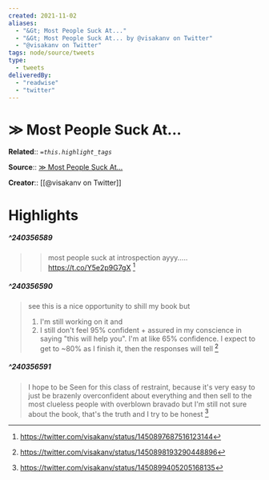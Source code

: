 ```yaml
---
created: 2021-11-02
aliases:
  - "&Gt; Most People Suck At..."
  - "&Gt; Most People Suck At... by @visakanv on Twitter"
  - "@visakanv on Twitter"
tags: node/source/tweets
type:
  - tweets
deliveredBy:
  - "readwise"
  - "twitter"
---
```

# &Gt; Most People Suck At...

**Related**:: 
*`=this.highlight_tags`*

**Source**:: [&Gt; Most People Suck At...](https://twitter.com/visakanv/status/1450897687516123144)

**Creator**:: [[@visakanv on Twitter]]

# Highlights
##### ^240356589
  
> > most people suck at introspection
> ayyy..... https://t.co/Y5e2p9G7gX 
  [^240356589]

[^240356589]:  https://twitter.com/visakanv/status/1450897687516123144

##### ^240356590
  
> see this is a nice opportunity to shill my book but 
> 1. I'm still working on it and 
> 2. I still don't feel 95% confident + assured in my conscience in saying "this will help you". I'm at like 65% confidence. I expect to get to ~80% as I finish it, then the responses will tell 
  [^240356590]

[^240356590]:  https://twitter.com/visakanv/status/1450898193290448896

##### ^240356591
  
> I hope to be Seen for this class of restraint, because it's very easy to just be brazenly overconfident about everything and then sell to the most clueless people with overblown bravado
> but I'm still not sure about the book, that's the truth and I try to be honest 
  [^240356591]

[^240356591]:  https://twitter.com/visakanv/status/1450899405205168135

